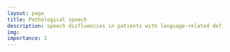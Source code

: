 ```yaml
---
layout: page
title: Pathological speech
description: speech disfluencies in patients with language-related deficiencies
img:
importance: 1
---
```

